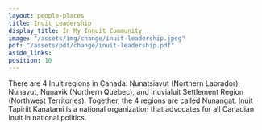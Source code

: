 ```yaml
---
layout: people-places
title: Inuit Leadership
display_title: In My Innuit Community
image: "/assets/img/change/inuit-leadership.jpeg"
pdf: "/assets/pdf/change/inuit-leadership.pdf"
aside_links: 
position: 10
---
```

There are 4 Inuit regions in Canada: Nunatsiavut (Northern Labrador), Nunavut, Nunavik (Northern Quebec), and Inuvialuit Settlement Region (Northwest Territories). Together, the 4 regions are called Nunangat. Inuit Tapiriit Kanatami is a national organization that advocates for all Canadian Inuit in national politics.
